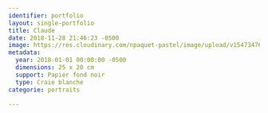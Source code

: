 ```yaml
---
identifier: portfolio
layout: single-portfolio
title: Claude
date: 2018-11-28 21:46:23 -0500
image: https://res.cloudinary.com/npaquet-pastel/image/upload/v1547347609/2C38520F-7EB1-4068-BC09-226968B819D5.jpg
metadata:
  year: 2018-01-01 00:00:00 -0500
  dimensions: 25 x 20 cm
  support: Papier fond noir
  type: Craie blanche
categorie: portraits

---
```

